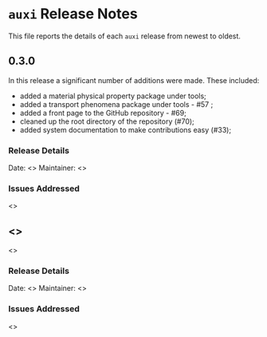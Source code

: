 # `auxi` Release Notes
This file reports the details of each `auxi` release from newest to oldest.


## 0.3.0
In this release a significant number of additions were made. These included:
* added a material physical property package under tools;
* added a transport phenomena package under tools - #57 ;
* added a front page to the GitHub repository - #69;
* cleaned up the root directory of the repository (#70);
* added system documentation to make contributions easy (#33);

### Release Details
Date:       <<add release date here>>
Maintainer: <<add name of maintainer that created the release>>

### Issues Addressed
<<list the issues addressed in this release here>>


## <<add version number here>>
<<add a description of the highlights of this release here>>

### Release Details
Date:       <<add release date here>>
Maintainer: <<add name of maintainer that created the release>>

### Issues Addressed
<<list the issues addressed in this release here>>
